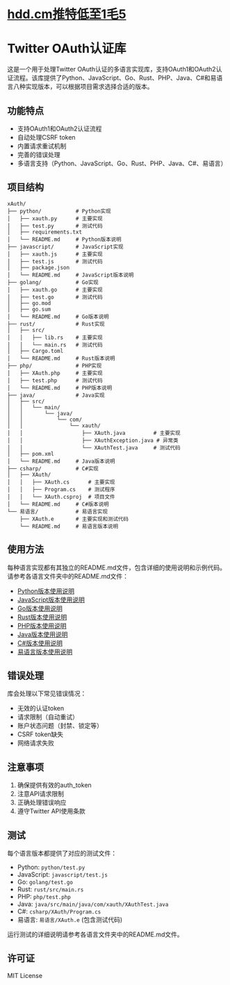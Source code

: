 # [hdd.cm推特低至1毛5](https://hdd.cm/)

# Twitter OAuth认证库

这是一个用于处理Twitter OAuth认证的多语言实现库，支持OAuth1和OAuth2认证流程。该库提供了Python、JavaScript、Go、Rust、PHP、Java、C#和易语言八种实现版本，可以根据项目需求选择合适的版本。

## 功能特点

- 支持OAuth1和OAuth2认证流程
- 自动处理CSRF token
- 内置请求重试机制
- 完善的错误处理
- 多语言支持（Python、JavaScript、Go、Rust、PHP、Java、C#、易语言）

## 项目结构

```
xAuth/
├── python/           # Python实现
│   ├── xauth.py      # 主要实现
│   ├── test.py       # 测试代码
│   ├── requirements.txt
│   └── README.md     # Python版本说明
├── javascript/       # JavaScript实现
│   ├── xauth.js      # 主要实现
│   ├── test.js       # 测试代码
│   ├── package.json
│   └── README.md     # JavaScript版本说明
├── golang/           # Go实现
│   ├── xauth.go      # 主要实现
│   ├── test.go       # 测试代码
│   ├── go.mod
│   ├── go.sum
│   └── README.md     # Go版本说明
├── rust/             # Rust实现
│   ├── src/
│   │   ├── lib.rs    # 主要实现
│   │   └── main.rs   # 测试代码
│   ├── Cargo.toml
│   └── README.md     # Rust版本说明
├── php/              # PHP实现
│   ├── XAuth.php     # 主要实现
│   ├── test.php      # 测试代码
│   └── README.md     # PHP版本说明
├── java/             # Java实现
│   ├── src/
│   │   └── main/
│   │       └── java/
│   │           └── com/
│   │               └── xauth/
│   │                   ├── XAuth.java         # 主要实现
│   │                   ├── XAuthException.java # 异常类
│   │                   └── XAuthTest.java     # 测试代码
│   ├── pom.xml
│   └── README.md     # Java版本说明
├── csharp/           # C#实现
│   ├── XAuth/
│   │   ├── XAuth.cs      # 主要实现
│   │   ├── Program.cs    # 测试程序
│   │   └── XAuth.csproj  # 项目文件
│   └── README.md     # C#版本说明
└── 易语言/            # 易语言实现
    ├── XAuth.e       # 主要实现和测试代码
    └── README.md     # 易语言版本说明
```

## 使用方法

每种语言实现都有其独立的README.md文件，包含详细的使用说明和示例代码。请参考各语言文件夹中的README.md文件：

- [Python版本使用说明](python/README.md)
- [JavaScript版本使用说明](javascript/README.md)
- [Go版本使用说明](golang/README.md)
- [Rust版本使用说明](rust/README.md)
- [PHP版本使用说明](php/README.md)
- [Java版本使用说明](java/README.md)
- [C#版本使用说明](csharp/README.md)
- [易语言版本使用说明](易语言/README.md)

## 错误处理

库会处理以下常见错误情况：

- 无效的认证token
- 请求限制（自动重试）
- 账户状态问题（封禁、锁定等）
- CSRF token缺失
- 网络请求失败

## 注意事项

1. 确保提供有效的auth_token
2. 注意API请求限制
3. 正确处理错误响应
4. 遵守Twitter API使用条款

## 测试

每个语言版本都提供了对应的测试文件：

- Python: `python/test.py`
- JavaScript: `javascript/test.js`
- Go: `golang/test.go`
- Rust: `rust/src/main.rs`
- PHP: `php/test.php`
- Java: `java/src/main/java/com/xauth/XAuthTest.java`
- C#: `csharp/XAuth/Program.cs`
- 易语言: `易语言/XAuth.e` (包含测试代码)

运行测试的详细说明请参考各语言文件夹中的README.md文件。

## 许可证

MIT License
